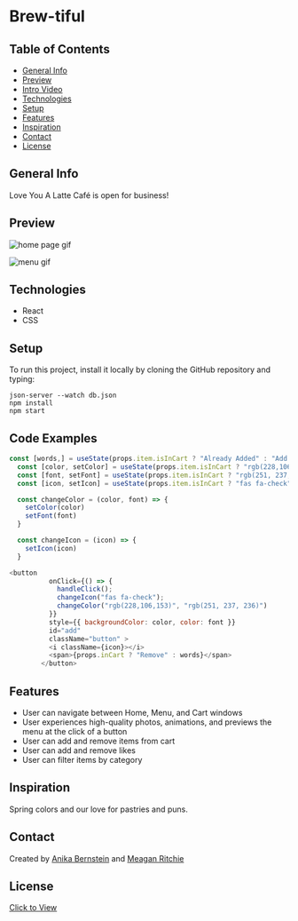 # Brew-tiful

## Table of Contents
* [General Info](#general-info)
* [Preview](#preview)
* [Intro Video](#intro-video)
* [Technologies](#technologies)
* [Setup](#setup)
* [Features](#features)
* [Inspiration](#inspiration)
* [Contact](#contact)
* [License](#license)

## General Info
Love You A Latte Café is open for business!

## Preview
![home page gif](https://media.giphy.com/media/ZKIX7s22aDNQrwKlOY/giphy.gif) 

![menu gif](https://media.giphy.com/media/33Io99CIDgjlgVQ7b8/giphy.gif)

## Technologies
* React
* CSS

## Setup
To run this project, install it locally by cloning the GitHub repository and typing:
```
json-server --watch db.json
npm install
npm start
```
## Code Examples
```js
const [words,] = useState(props.item.isInCart ? "Already Added" : "Add To Cart")
  const [color, setColor] = useState(props.item.isInCart ? "rgb(228,106,153)" : "rgb(251, 237, 236)");
  const [font, setFont] = useState(props.item.isInCart ? "rgb(251, 237, 236)" : "rgb(228,106,153)")
  const [icon, setIcon] = useState(props.item.isInCart ? "fas fa-check" : "fas fa-shopping-basket");

  const changeColor = (color, font) => {
    setColor(color)
    setFont(font)
  }

  const changeIcon = (icon) => {
    setIcon(icon)
  }
```
```js
<button
          onClick={() => {
            handleClick();
            changeIcon("fas fa-check");
            changeColor("rgb(228,106,153)", "rgb(251, 237, 236)")
          }}
          style={{ backgroundColor: color, color: font }}
          id="add"
          className="button" >
          <i className={icon}></i>
          <span>{props.inCart ? "Remove" : words}</span>
        </button>
```
## Features
* User can navigate between Home, Menu, and Cart windows
* User experiences high-quality photos, animations, and previews the menu at the click of a button
* User can add and remove items from cart
* User can add and remove likes
* User can filter items by category

## Inspiration
Spring colors and our love for pastries and puns.

## Contact
Created by [Anika Bernstein](https://github.com/anikajb92) and [Meagan Ritchie](https://www.linkedin.com/in/meagan-ritchie-tech/)

## License
[Click to View](https://www.gnu.org/licenses/gpl-3.0.en.html)
